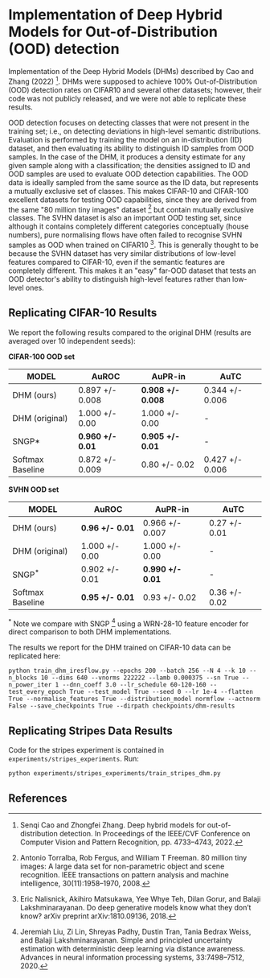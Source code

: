 # Implementation of Deep Hybrid Models for Out-of-Distribution (OOD) detection

Implementation of the Deep Hybrid Models (DHMs) described by Cao and Zhang (2022) [^1]. 
DHMs were supposed to achieve 100% Out-of-Distribution (OOD) detection rates on CIFAR10 and several other datasets; 
however, their code was not publicly released, and we were not able to replicate these results.

OOD detection focuses on detecting classes that were not present in the training set; i.e., on detecting deviations in high-level semantic distributions.
Evaluation is performed by training the model on an in-distribution (ID) dataset, and then evaluating its ability to distinguish ID samples from OOD samples.
In the case of the DHM, it produces a density estimate for any given sample along with a classification; the densities assigned to ID and OOD samples are used to evaluate OOD detection capabilities.
The OOD data is ideally sampled from the same source as the ID data, but represents a mutually exclusive set of classes.
This makes CIFAR-10 and CIFAR-100 excellent datasets for testing OOD capabilities, since they are derived from the same "80 million tiny images" dataset [^2] but contain mutually exclusive classes.
The SVHN dataset is also an important OOD testing set, since although it contains completely different categories conceptually (house numbers), pure normalising flows have often failed to recognise SVHN samples as OOD when trained on CIFAR10 [^3].
This is generally thought to be because the SVHN dataset has very similar distributions of low-level features compared to CIFAR-10, even if the semantic features are completely different.
This makes it an "easy" far-OOD dataset that tests an OOD detector's ability to distinguish high-level features rather than low-level ones. 

## Replicating CIFAR-10 Results

We report the following results compared to the original DHM (results are averaged over 10 independent seeds):

**CIFAR-100 OOD set**

| MODEL            | AuROC           | AuPR-in         | AuTC            |
|------------------|-----------------|-----------------|-----------------|
| DHM (ours)       | 0.897 +/- 0.008 | **0.908 +/- 0.008** | 0.344 +/- 0.006 |
| DHM (original)   | 1.000 +/- 0.00  | 1.000 +/- 0.00  | -               |
| SNGP*            | **0.960 +/- 0.01**  | **0.905 +/- 0.01**  | -               |
| Softmax Baseline | 0.872 +/- 0.009 | 0.80 +/- 0.02   | 0.427 +/- 0.006 |

**SVHN OOD set**

| MODEL            | AuROC          | AuPR-in         | AuTC          |
|------------------|----------------|-----------------|---------------|
| DHM (ours)       | **0.96 +/- 0.01**  | 0.966 +/- 0.007 | 0.27 +/- 0.01 |
| DHM (original)   | 1.000 +/- 0.00 | 1.000 +/- 0.00  | -             |
| SNGP<sup>*</sup> | 0.902 +/- 0.01 | **0.990 +/- 0.01**  | -             |
| Softmax Baseline | **0.95 +/- 0.01**  | 0.93 +/- 0.02   | 0.36 +/- 0.02 |

<sup>*</sup> Note we compare with SNGP [^4] using a WRN-28-10 feature encoder for direct comparison to both DHM implementations.

The results we report for the DHM trained on CIFAR-10 data can be replicated here:

```commandline
python train_dhm_iresflow.py --epochs 200 --batch 256 --N 4 --k 10 --n_blocks 10 --dims 640 --vnorms 222222 --lamb 0.000375 --sn True --n_power_iter 1 --dnn_coeff 3.0 --lr_schedule 60-120-160 --test_every_epoch True --test_model True --seed 0 --lr 1e-4 --flatten True --normalise_features True --distribution_model normflow --actnorm False --save_checkpoints True --dirpath checkpoints/dhm-results
```

## Replicating Stripes Data Results
Code for the stripes experiment is contained in `experiments/stripes_experiments`. Run:

```commandline
python experiments/stripes_experiments/train_stripes_dhm.py
```

## References

[^1]: Senqi Cao and Zhongfei Zhang. Deep hybrid models for out-of-distribution detection. In Proceedings of the IEEE/CVF Conference on Computer Vision and Pattern Recognition, pp. 4733–4743, 2022.

[^2]: Antonio Torralba, Rob Fergus, and William T Freeman. 80 million tiny images: A large data set for non-parametric object and scene recognition. IEEE transactions on pattern analysis and machine intelligence, 30(11):1958–1970, 2008.

[^3]: Eric Nalisnick, Akihiro Matsukawa, Yee Whye Teh, Dilan Gorur, and Balaji Lakshminarayanan. Do deep generative models know what they don’t know? arXiv preprint arXiv:1810.09136, 2018.

[^4]: Jeremiah Liu, Zi Lin, Shreyas Padhy, Dustin Tran, Tania Bedrax Weiss, and Balaji Lakshminarayanan. Simple and principled uncertainty estimation with deterministic deep learning via distance awareness. Advances in neural information processing systems, 33:7498–7512, 2020.

